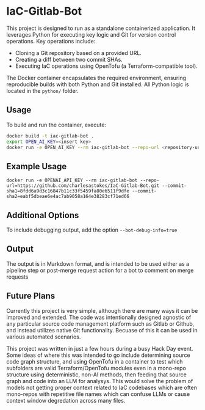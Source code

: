 # IaC-Gitlab-Bot

This project is designed to run as a standalone containerized application.
It leverages Python for executing key logic and Git for version control operations.
Key operations include:
  - Cloning a Git repository based on a provided URL.
  - Creating a diff between two commit SHAs.
  - Executing IaC operations using OpenTofu (a Terraform-compatible tool).

The Docker container encapsulates the required environment, ensuring reproducible builds with both Python and Git installed.
All Python logic is located in the `python/` folder.

## Usage

To build and run the container, execute:

```bash
docker build -t iac-gitlab-bot .
export OPEN_AI_KEY=<insert key>
docker run -e OPEN_AI_KEY --rm iac-gitlab-bot --repo-url <repository-url> --commit-sha1 <commit-sha1> --commit-sha2 <commit-sha2>
```

## Example Usage
```docker run -e OPENAI_API_KEY --rm iac-gitlab-bot --repo-url=https://github.com/charlesastokes/IaC-Gitlab-Bot.git --commit-sha1=8fdd6a9d3c16847b11c33f5459fa80e6511f9dfe --commit-sha2=eabf5dbeae6e4ac7ab9058a164e38283cf71ed66```

## Additional Options

To include debugging output, add the option `--bot-debug-info=true`

## Output

The output is in Markdown format, and is intended to be used either as a pipeline step or post-merge request action for a bot to comment on merge requests

## Future Plans

Currently this project is very simple, although there are many ways it can be improved and extended. The code was intentionally designed agnostic of any particular source code management platform such as Gitlab or Github, and instead utilizes native Git functionality. Becuase of this it can be used in various automated scenarios.

This project was written in just a few hours during a busy Hack Day event. Some ideas of where this was intended to go include determining source code graph structure, and using OpenTofu in a container to test which subfolders are valid Terraform/OpenTofu modules even in a mono-repo structure using deterministic, non-AI methods, then feeding that source graph and code into an LLM for analysys. This would solve the problem of models not getting proper context related to IaC codebases which are often mono-repos with repetitive file names which can confuse LLMs or cause context window degredation across many files.
